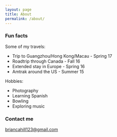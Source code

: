 ```yaml
---
layout: page
title: About
permalink: /about/
---
```

### Fun facts

Some of my travels:

* Trip to Guangzhou/Hong Kong/Macau - Spring 17
* Roadtrip through Canada - Fall 16
* Extended stay in Europe - Spring 16
* Amtrak around the US - Summer 15

Hobbies:

* Photography
* Learning Spanish
* Bowling
* Exploring music

### Contact me

[briancahill123@gmail.com](mailto:briancahill123@gmail.com)
